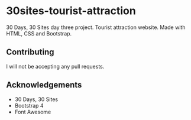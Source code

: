 # 30sites-tourist-attraction
30 Days, 30 Sites day three project. Tourist attraction website. Made with HTML, CSS and Bootstrap.

## Contributing
I will not be accepting any pull requests.

## Acknowledgements
* 30 Days, 30 Sites
* Bootstrap 4
* Font Awesome
